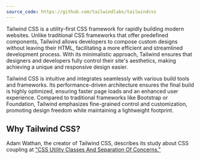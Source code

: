 ```yaml
---
source_code: https://github.com/tailwindlabs/tailwindcss
---
```

Tailwind CSS is a utility-first CSS framework for rapidly building modern websites. Unlike traditional CSS frameworks that offer predefined components, Tailwind allows developers to compose custom designs without leaving their HTML, facilitating a more efficient and streamlined development process. With its minimalistic approach, Tailwind ensures that designers and developers fully control their site's aesthetics, making achieving a unique and responsive design easier.

Tailwind CSS is intuitive and integrates seamlessly with various build tools and frameworks. Its performance-driven architecture ensures the final build is highly optimized, ensuring faster page loads and an enhanced user experience. Compared to traditional frameworks like Bootstrap or Foundation, Tailwind emphasizes fine-grained control and customization, promoting design freedom while maintaining a lightweight footprint.

## Why Tailwind CSS?

Adam Wathan, the creator of Tailwind CSS, describes its study about CSS coupling at ["CSS Utility Classes And Separation Of Concerns."](https://adamwathan.me/css-utility-classes-and-separation-of-concerns/) 



